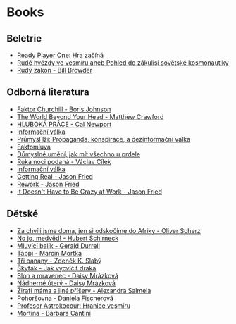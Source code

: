 # Books

## Beletrie

* [Ready Player One: Hra začíná](https://www.databazeknih.cz/knihy/ready-player-one-hra-zacina-290983)
* [Rudé hvězdy ve vesmíru aneb Pohled do zákulisí sovětské kosmonautiky](http://www.databazeknih.cz/knihy/rude-hvezdy-ve-vesmiru-aneb-pohled-do-zakulisi-sovetske-kosmonautiky-220823)
* [Rudý zákon - Bill Browder](http://www.databazeknih.cz/knihy/rudy-zakon-240925)

## Odborná literatura

* [Faktor Churchill - Boris Johnson](http://www.databazeknih.cz/knihy/faktor-churchill-299200)
* [The World Beyond Your Head - Matthew Crawford](https://www.amazon.com/World-Beyond-Your-Head-Distraction/dp/0374535914)
* [HLUBOKÁ PRÁCE - Cal Newport](https://www.melvil.cz/kniha-hluboka-prace/)
* [Informační válka](https://www.kosmas.cz/knihy/238660/informacni-valka/)
* [Průmysl lži: Propaganda, konspirace, a dezinformační válka](https://www.kosmas.cz/knihy/238394/prumysl-lzi/)
* [Faktomluva](https://www.melvil.cz/kniha-faktomluva/)
* [Důmyslné umění, jak mít všechno u prdele](https://www.databazeknih.cz/knihy/dumyslne-umeni-jak-mit-vsechno-u-prdele-351608)
* [Ruka noci podaná - Václav Cílek](https://kosmas.cz/knihy/250595/ruka-noci-podana/)
* [Informační válka](https://www.alza.cz/media/informacni-valka-d5246169.ht``m)
* [Getting Real - Jason Fried](https://www.amazon.com/gp/product/0578012812/)
* [Rework - Jason Fried](https://www.amazon.com/gp/product/0307463745/)
* [It Doesn't Have to Be Crazy at Work - Jason Fried](https://www.amazon.com/gp/product/B079WV79TK/)

## Dětské

* [Za chvíli jsme doma, jen si odskočíme do Afriky - Oliver Scherz](https://www.kosmas.cz/knihy/203684/za-chvili-jsme-doma-jen-si-odskocime-do-afriky/)
* [No jo, medvěd! - Hubert Schirneck ](https://www.kosmas.cz/knihy/187917/no-jo-medved/)
* [Mluvící balík - Gerald Durrell](https://www.kosmas.cz/knihy/188752/mluvici-balik/)
* [Tappi - Marcin Mortka](https://www.kosmas.cz/autor/49584/marcin-mortka/)
* [Tři banány - Zdeněk K. Slabý](https://www.kosmas.cz/knihy/202768/tri-banany/)
* [Škyťák - Jak vycvičit draka](https://www.kosmas.cz/autor/47537/cressida-cowellova/)
* [Slon a mravenec - Daisy Mrázková](https://www.kosmas.cz/knihy/189941/slon-a-mravenec/)
* [Nádherné úterý - Daisy Mrázková](https://www.kosmas.cz/knihy/199609/nadherne-utery/)
* [Žirafí máma a jiné příšery - Alexandra Salmela](https://www.kosmas.cz/knihy/208297/zirafi-mama-a-jine-prisery/)
* [Pohoršovna - Daniela Fischerová](https://www.kosmas.cz/knihy/197879/pohorsovna/)
* [Profesor Astrokocour: Hranice vesmíru](https://www.kosmas.cz/knihy/236381/profesor-astrokocour-hranice-vesmiru/)
* [Mortina - Barbara Cantini](https://www.databazeknih.cz/knihy/mortina-mortina-388556)

<!--

# Books

- Neil Gaim - Karolína
- Richard Dawkins - Příběh předka
- Olivier Truc - Poslední Laponec
- Eric Abrahamson a David H. Freedman - Báječný chaos - Shrytý půvab nepořádku
- Zamrzlá evoluce aneb je to jinak, pane Darwin - Flegr Jaroslav
- Peter Thiel - Zero to One 

# Logo types by @draplin
- Alphabetical Designs (Trademarks and Symbols) - Yasaburo Kuwayama
- Symbolical Designs (Trademarks and Symbols) - Yasaburo Kuwayama
- Aaron Draplin - http://draplin.com/ @draplin
- Aaron Draplin Takes On a Logo Design Challenge - http://vimeo.com/113751583
- America Is F*cked.......(Graphically at least) - http://vimeo.com/1465284
- David E. Carter is an entrepreneur and writer on graphic design, logo design, and corporate branding. He has written many trademark and logo books. http://logobooks.com/

-->